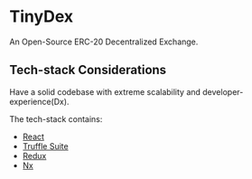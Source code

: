 # TinyDex

An Open-Source ERC-20 Decentralized Exchange.

## Tech-stack Considerations

Have a solid codebase with extreme scalability and developer-experience(Dx).

The tech-stack contains:

- [React](https://reactjs.org)
- [Truffle Suite](https://www.trufflesuite.com)
- [Redux](https://redux.js.org)
- [Nx](https://nx.dev)
